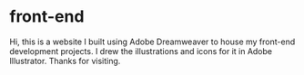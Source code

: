 # front-end
Hi, this is a website I built using Adobe Dreamweaver to house my front-end development projects. I drew the illustrations and icons for it in Adobe Illustrator. 
Thanks for visiting. 
